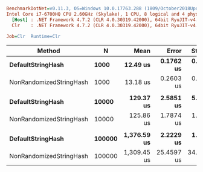 ``` ini

BenchmarkDotNet=v0.11.3, OS=Windows 10.0.17763.288 (1809/October2018Update/Redstone5)
Intel Core i7-6700HQ CPU 2.60GHz (Skylake), 1 CPU, 8 logical and 4 physical cores
  [Host] : .NET Framework 4.7.2 (CLR 4.0.30319.42000), 64bit RyuJIT-v4.7.3260.0
  Clr    : .NET Framework 4.7.2 (CLR 4.0.30319.42000), 64bit RyuJIT-v4.7.3260.0

Job=Clr  Runtime=Clr  

```
|                  Method |      N |        Mean |      Error |     StdDev |      Median | Ratio | RatioSD |
|------------------------ |------- |------------:|-----------:|-----------:|------------:|------:|--------:|
|       **DefaultStringHash** |   **1000** |    **12.49 us** |  **0.1762 us** |  **0.1471 us** |    **12.42 us** |  **1.00** |    **0.00** |
| NonRandomizedStringHash |   1000 |    13.18 us |  0.2603 us |  0.2893 us |    13.16 us |  1.06 |    0.02 |
|                         |        |             |            |            |             |       |         |
|       **DefaultStringHash** |  **10000** |   **129.37 us** |  **2.5851 us** |  **5.1627 us** |   **125.64 us** |  **1.00** |    **0.00** |
| NonRandomizedStringHash |  10000 |   125.86 us |  1.7874 us |  1.4926 us |   125.53 us |  0.98 |    0.04 |
|                         |        |             |            |            |             |       |         |
|       **DefaultStringHash** | **100000** | **1,376.59 us** |  **2.2229 us** |  **1.9705 us** | **1,376.33 us** |  **1.00** |    **0.00** |
| NonRandomizedStringHash | 100000 | 1,309.45 us | 25.4597 us | 34.8495 us | 1,298.08 us |  0.95 |    0.02 |
